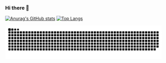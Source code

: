 ### Hi there 👋

[![Anurag's GitHub stats](https://github-readme-stats.vercel.app/api?username=millerp&theme=github_dark&hide=contribs&count_private=true&show_icons=true)](https://github.com/anuraghazra/github-readme-stats)
[![Top Langs](https://github-readme-stats.vercel.app/api/top-langs/?username=millerp&hide=c%23,c,c%2B%2B,objective-c&layout=compact&theme=github_dark)](https://github.com/anuraghazra/github-readme-stats)

<picture>
  <source
    media="(prefers-color-scheme: dark)"
    srcset="https://raw.githubusercontent.com/millerp/millerp/output/github-contribution-grid-snake-dark.svg"
  />
  <source
    media="(prefers-color-scheme: light)"
    srcset="https://raw.githubusercontent.com/millerp/millerp/output/github-contribution-grid-snake.svg"
  />
  <img
    alt="github contribution grid snake animation"
    src="https://raw.githubusercontent.com/millerp/millerp/output/github-contribution-grid-snake.svg"
  />
</picture>

<!--
**millerp/millerp** is a ✨ _special_ ✨ repository because its `README.md` (this file) appears on your GitHub profile.

Here are some ideas to get you started:

- 🔭 I’m currently working on ...
- 🌱 I’m currently learning ...
- 👯 I’m looking to collaborate on ...
- 🤔 I’m looking for help with ...
- 💬 Ask me about ...
- 📫 How to reach me: ...
- 😄 Pronouns: ...
- ⚡ Fun fact: ...
-->
